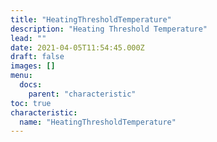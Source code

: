 ```yaml
---
title: "HeatingThresholdTemperature"
description: "Heating Threshold Temperature"
lead: ""
date: 2021-04-05T11:54:45.000Z
draft: false
images: []
menu:
  docs:
    parent: "characteristic"
toc: true
characteristic:
  name: "HeatingThresholdTemperature"
---
```

